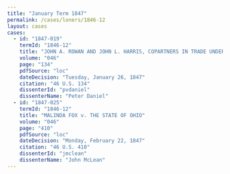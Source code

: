 ```yaml
---
title: "January Term 1847"
permalink: /cases/loners/1846-12
layout: cases
cases:
  - id: "1847-019"
    termId: "1846-12"
    title: "JOHN A. ROWAN AND JOHN L. HARRIS, COPARTNERS IN TRADE UNDER THE NAME AND STYLE OF ROWAN AND HARRIS, PLAINTIFFS IN ERROR, v. HIRAM G. RUNNELS, DEFENDANT IN ERROR"
    volume: "046"
    page: "134"
    pdfSource: "loc"
    dateDecision: "Tuesday, January 26, 1847"
    citation: "46 U.S. 134"
    dissenterId: "pvdaniel"
    dissenterName: "Peter Daniel"
  - id: "1847-025"
    termId: "1846-12"
    title: "MALINDA FOX v. THE STATE OF OHIO"
    volume: "046"
    page: "410"
    pdfSource: "loc"
    dateDecision: "Monday, February 22, 1847"
    citation: "46 U.S. 410"
    dissenterId: "jmclean"
    dissenterName: "John McLean"
---
```

